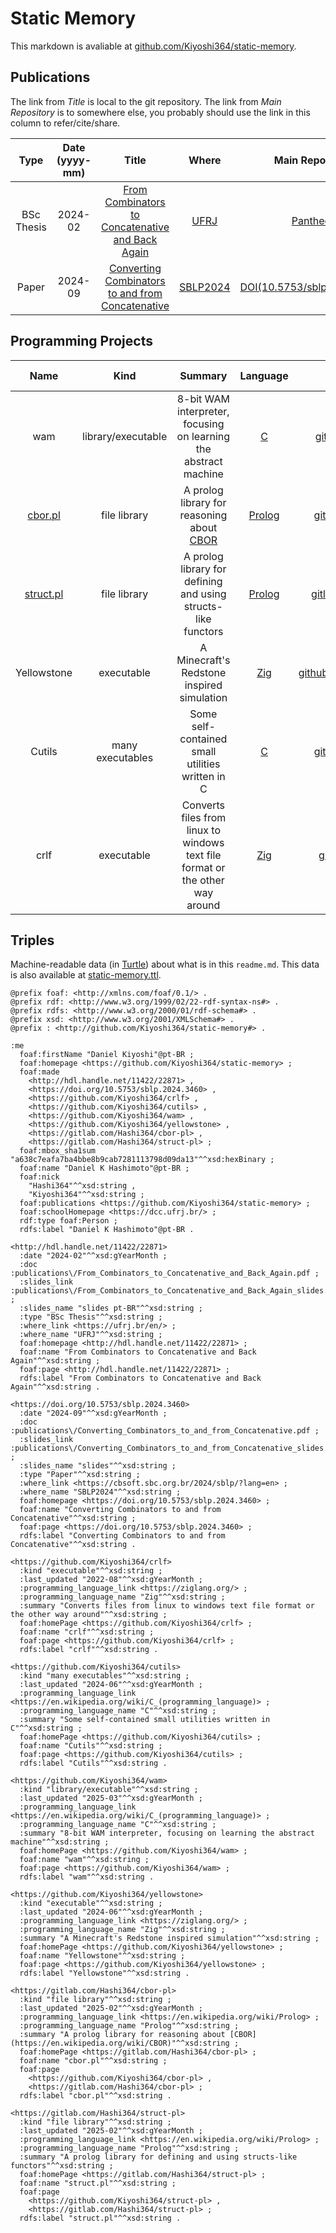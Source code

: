# Static Memory

This markdown is avaliable at [github.com/Kiyoshi364/static-memory](github.com/Kiyoshi364/static-memory).

## Publications

The link from _Title_ is local to the git repository.
The link from _Main Repository_ is to somewhere else,
you probably should use the link in this column to refer/cite/share.

|Type|Date (yyyy-mm)|Title|Where|Main Repository|Slides|
|:---:|:---:|:---:|:---:|:---:|:---:|
|BSc Thesis|2024-02|[From Combinators to Concatenative and Back Again](./publications/From_Combinators_to_Concatenative_and_Back_Again.pdf)|[UFRJ](https://ufrj.br/en/)|[Pantheon](http://hdl.handle.net/11422/22871)|[slides pt-BR](./publications/From_Combinators_to_Concatenative_and_Back_Again_slides.pdf)|
|Paper|2024-09|[Converting Combinators to and from Concatenative](./publications/Converting_Combinators_to_and_from_Concatenative.pdf)|[SBLP2024](https://cbsoft.sbc.org.br/2024/sblp/?lang=en)|[DOI(10.5753/sblp.2024.3460)](https://doi.org/10.5753/sblp.2024.3460)|[slides](./publications/Converting_Combinators_to_and_from_Concatenative_slides.pdf)|


## Programming Projects

|Name|Kind|Summary|Language|Main Repository|Mirrors|Last Updated|
|:---:|:---:|:---:|:---:|:---:|:---:|:---:|
|wam|library/executable|8-bit WAM interpreter, focusing on learning the abstract machine|[C](https://en.wikipedia.org/wiki/C_(programming_language))|[github.com/Kiyoshi364/wam](https://github.com/Kiyoshi364/wam)|-|2025-03|
|[cbor.pl](https://gitlab.com/Hashi364/cbor-pl/blob/main/cbor.pl)|file library|A prolog library for reasoning about [CBOR](https://en.wikipedia.org/wiki/CBOR)|[Prolog](https://en.wikipedia.org/wiki/Prolog)|[gitlab.com/Hashi364/cbor-pl](https://gitlab.com/Hashi364/cbor-pl)|[github.com/Kiyoshi364/cbor-pl](https://github.com/Kiyoshi364/cbor-pl)|2025-02|
|[struct.pl](https://gitlab.com/Hashi364/struct-pl/blob/main/struct.pl)|file library|A prolog library for defining and using structs-like functors|[Prolog](https://en.wikipedia.org/wiki/Prolog)|[gitlab.com/Hashi364/struct-pl](https://gitlab.com/Hashi364/struct-pl)|[github.com/Kiyoshi364/struct-pl](https://github.com/Kiyoshi364/struct-pl)|2025-02|
|Yellowstone|executable|A Minecraft's Redstone inspired simulation|[Zig](https://ziglang.org/)|[github.com/Kiyoshi364/yellowstone](https://github.com/Kiyoshi364/yellowstone)|-|2024-06|
|Cutils|many executables|Some self-contained small utilities written in C|[C](https://en.wikipedia.org/wiki/C_(programming_language))|[github.com/Kiyoshi364/cutils](https://github.com/Kiyoshi364/cutils)|-|2024-06|
|crlf|executable|Converts files from linux to windows text file format or the other way around|[Zig](https://ziglang.org/)|[github.com/Kiyoshi364/crlf](https://github.com/Kiyoshi364/crlf)|-|2022-08|


## Triples

Machine-readable data (in [Turtle](https://en.wikipedia.org/wiki/Turtle_(syntax)))
about what is in this `readme.md`.
This data is also available at [static-memory.ttl](./static-memory.ttl).

```ttl
@prefix foaf: <http://xmlns.com/foaf/0.1/> .
@prefix rdf: <http://www.w3.org/1999/02/22-rdf-syntax-ns#> .
@prefix rdfs: <http://www.w3.org/2000/01/rdf-schema#> .
@prefix xsd: <http://www.w3.org/2001/XMLSchema#> .
@prefix : <http://github.com/Kiyoshi364/static-memory#> .

:me
  foaf:firstName "Daniel Kiyoshi"@pt-BR ;
  foaf:homepage <https://github.com/Kiyoshi364/static-memory> ;
  foaf:made
    <http://hdl.handle.net/11422/22871> ,
    <https://doi.org/10.5753/sblp.2024.3460> ,
    <https://github.com/Kiyoshi364/crlf> ,
    <https://github.com/Kiyoshi364/cutils> ,
    <https://github.com/Kiyoshi364/wam> ,
    <https://github.com/Kiyoshi364/yellowstone> ,
    <https://gitlab.com/Hashi364/cbor-pl> ,
    <https://gitlab.com/Hashi364/struct-pl> ;
  foaf:mbox_sha1sum "a638c7eafa7ba4bbe8b9cab7281113798d09da13"^^xsd:hexBinary ;
  foaf:name "Daniel K Hashimoto"@pt-BR ;
  foaf:nick
    "Hashi364"^^xsd:string ,
    "Kiyoshi364"^^xsd:string ;
  foaf:publications <https://github.com/Kiyoshi364/static-memory> ;
  foaf:schoolHomepage <https://dcc.ufrj.br/> ;
  rdf:type foaf:Person ;
  rdfs:label "Daniel K Hashimoto"@pt-BR .

<http://hdl.handle.net/11422/22871>
  :date "2024-02"^^xsd:gYearMonth ;
  :doc :publications\/From_Combinators_to_Concatenative_and_Back_Again.pdf ;
  :slides_link :publications\/From_Combinators_to_Concatenative_and_Back_Again_slides.pdf ;
  :slides_name "slides pt-BR"^^xsd:string ;
  :type "BSc Thesis"^^xsd:string ;
  :where_link <https://ufrj.br/en/> ;
  :where_name "UFRJ"^^xsd:string ;
  foaf:homepage <http://hdl.handle.net/11422/22871> ;
  foaf:name "From Combinators to Concatenative and Back Again"^^xsd:string ;
  foaf:page <http://hdl.handle.net/11422/22871> ;
  rdfs:label "From Combinators to Concatenative and Back Again"^^xsd:string .

<https://doi.org/10.5753/sblp.2024.3460>
  :date "2024-09"^^xsd:gYearMonth ;
  :doc :publications\/Converting_Combinators_to_and_from_Concatenative.pdf ;
  :slides_link :publications\/Converting_Combinators_to_and_from_Concatenative_slides.pdf ;
  :slides_name "slides"^^xsd:string ;
  :type "Paper"^^xsd:string ;
  :where_link <https://cbsoft.sbc.org.br/2024/sblp/?lang=en> ;
  :where_name "SBLP2024"^^xsd:string ;
  foaf:homepage <https://doi.org/10.5753/sblp.2024.3460> ;
  foaf:name "Converting Combinators to and from Concatenative"^^xsd:string ;
  foaf:page <https://doi.org/10.5753/sblp.2024.3460> ;
  rdfs:label "Converting Combinators to and from Concatenative"^^xsd:string .

<https://github.com/Kiyoshi364/crlf>
  :kind "executable"^^xsd:string ;
  :last_updated "2022-08"^^xsd:gYearMonth ;
  :programming_language_link <https://ziglang.org/> ;
  :programming_language_name "Zig"^^xsd:string ;
  :summary "Converts files from linux to windows text file format or the other way around"^^xsd:string ;
  foaf:homePage <https://github.com/Kiyoshi364/crlf> ;
  foaf:name "crlf"^^xsd:string ;
  foaf:page <https://github.com/Kiyoshi364/crlf> ;
  rdfs:label "crlf"^^xsd:string .

<https://github.com/Kiyoshi364/cutils>
  :kind "many executables"^^xsd:string ;
  :last_updated "2024-06"^^xsd:gYearMonth ;
  :programming_language_link <https://en.wikipedia.org/wiki/C_(programming_language)> ;
  :programming_language_name "C"^^xsd:string ;
  :summary "Some self-contained small utilities written in C"^^xsd:string ;
  foaf:homePage <https://github.com/Kiyoshi364/cutils> ;
  foaf:name "Cutils"^^xsd:string ;
  foaf:page <https://github.com/Kiyoshi364/cutils> ;
  rdfs:label "Cutils"^^xsd:string .

<https://github.com/Kiyoshi364/wam>
  :kind "library/executable"^^xsd:string ;
  :last_updated "2025-03"^^xsd:gYearMonth ;
  :programming_language_link <https://en.wikipedia.org/wiki/C_(programming_language)> ;
  :programming_language_name "C"^^xsd:string ;
  :summary "8-bit WAM interpreter, focusing on learning the abstract machine"^^xsd:string ;
  foaf:homePage <https://github.com/Kiyoshi364/wam> ;
  foaf:name "wam"^^xsd:string ;
  foaf:page <https://github.com/Kiyoshi364/wam> ;
  rdfs:label "wam"^^xsd:string .

<https://github.com/Kiyoshi364/yellowstone>
  :kind "executable"^^xsd:string ;
  :last_updated "2024-06"^^xsd:gYearMonth ;
  :programming_language_link <https://ziglang.org/> ;
  :programming_language_name "Zig"^^xsd:string ;
  :summary "A Minecraft's Redstone inspired simulation"^^xsd:string ;
  foaf:homePage <https://github.com/Kiyoshi364/yellowstone> ;
  foaf:name "Yellowstone"^^xsd:string ;
  foaf:page <https://github.com/Kiyoshi364/yellowstone> ;
  rdfs:label "Yellowstone"^^xsd:string .

<https://gitlab.com/Hashi364/cbor-pl>
  :kind "file library"^^xsd:string ;
  :last_updated "2025-02"^^xsd:gYearMonth ;
  :programming_language_link <https://en.wikipedia.org/wiki/Prolog> ;
  :programming_language_name "Prolog"^^xsd:string ;
  :summary "A prolog library for reasoning about [CBOR](https://en.wikipedia.org/wiki/CBOR)"^^xsd:string ;
  foaf:homePage <https://gitlab.com/Hashi364/cbor-pl> ;
  foaf:name "cbor.pl"^^xsd:string ;
  foaf:page
    <https://github.com/Kiyoshi364/cbor-pl> ,
    <https://gitlab.com/Hashi364/cbor-pl> ;
  rdfs:label "cbor.pl"^^xsd:string .

<https://gitlab.com/Hashi364/struct-pl>
  :kind "file library"^^xsd:string ;
  :last_updated "2025-02"^^xsd:gYearMonth ;
  :programming_language_link <https://en.wikipedia.org/wiki/Prolog> ;
  :programming_language_name "Prolog"^^xsd:string ;
  :summary "A prolog library for defining and using structs-like functors"^^xsd:string ;
  foaf:homePage <https://gitlab.com/Hashi364/struct-pl> ;
  foaf:name "struct.pl"^^xsd:string ;
  foaf:page
    <https://github.com/Kiyoshi364/struct-pl> ,
    <https://gitlab.com/Hashi364/struct-pl> ;
  rdfs:label "struct.pl"^^xsd:string .
```
